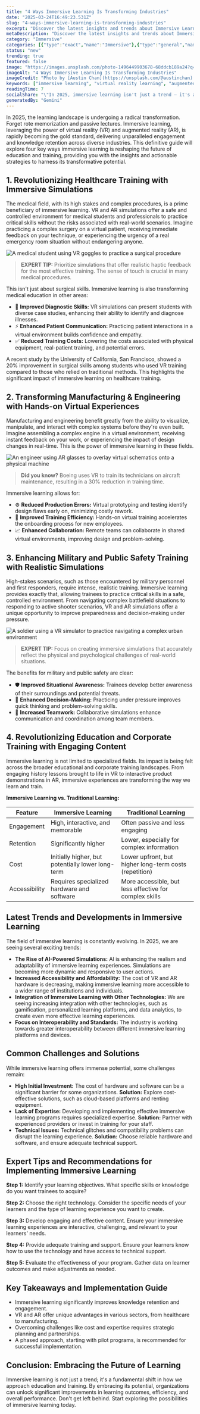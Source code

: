 ```yaml
---
title: "4 Ways Immersive Learning Is Transforming Industries"
date: "2025-03-24T16:49:23.531Z"
slug: "4-ways-immersive-learning-is-transforming-industries"
excerpt: "Discover the latest insights and trends about Immersive Learning. This comprehensive guide covers everything you need to know about Immersive Learning in 2025."
metaDescription: "Discover the latest insights and trends about Immersive Learning. This comprehensive guide covers everything you need to know about Immersive Learning in 2..."
category: "Immersive"
categories: [{"type":"exact","name":"Immersive"},{"type":"general","name":"Education"},{"type":"medium","name":"Higher Education"},{"type":"specific","name":"Virtual Reality Training"},{"type":"niche","name":"Surgical Simulation"}]
status: "new"
trending: true
featured: false
image: "https://images.unsplash.com/photo-1496449903678-68ddcb189a24?q=85&w=1200&fit=max&fm=webp&auto=compress"
imageAlt: "4 Ways Immersive Learning Is Transforming Industries"
imageCredit: "Photo by [Austin Chan](https://unsplash.com/@austinchan) on Unsplash"
keywords: ["immersive learning", "virtual reality learning", "augmented reality learning", "immersive learning benefits", "immersive learning examples", "best immersive learning platforms", "immersive learning software", "cost of immersive learning", "immersive learning vs traditional learning", "how to implement immersive learning"]
readingTime: 7
socialShare: "\"In 2025, immersive learning isn't just a trend – it's a revolution, transforming industries and redefining how we learn and retain knowledge.\""
generatedBy: "Gemini"
---
```




In 2025, the learning landscape is undergoing a radical transformation.  Forget rote memorization and passive lectures.  Immersive learning, leveraging the power of virtual reality (VR) and augmented reality (AR), is rapidly becoming the gold standard, delivering unparalleled engagement and knowledge retention across diverse industries. This definitive guide will explore four key ways immersive learning is reshaping the future of education and training, providing you with the insights and actionable strategies to harness its transformative potential.

## 1. Revolutionizing Healthcare Training with Immersive Simulations

The medical field, with its high stakes and complex procedures, is a prime beneficiary of immersive learning.  VR and AR simulations offer a safe and controlled environment for medical students and professionals to practice critical skills without the risks associated with real-world scenarios.  Imagine practicing a complex surgery on a virtual patient, receiving immediate feedback on your technique, or experiencing the urgency of a real emergency room situation without endangering anyone.

![A medical student using VR goggles to practice a surgical procedure](https://images.unsplash.com/photo-1451187580459-43490279c0fa?q=85&w=1200&fit=max&fm=webp&auto=compress)

> **EXPERT TIP:**  Prioritize simulations that offer realistic haptic feedback for the most effective training.  The sense of touch is crucial in many medical procedures.

This isn't just about surgical skills.  Immersive learning is also transforming medical education in other areas:

* 🔑 **Improved Diagnostic Skills:**  VR simulations can present students with diverse case studies, enhancing their ability to identify and diagnose illnesses.
* ⚡ **Enhanced Patient Communication:**  Practicing patient interactions in a virtual environment builds confidence and empathy.
* ✅ **Reduced Training Costs:**  Lowering the costs associated with physical equipment, real-patient training, and potential errors.

A recent study by the University of California, San Francisco, showed a 20% improvement in surgical skills among students who used VR training compared to those who relied on traditional methods.  This highlights the significant impact of immersive learning on healthcare training.

## 2. Transforming Manufacturing & Engineering with Hands-on Virtual Experiences

Manufacturing and engineering benefit greatly from the ability to visualize, manipulate, and interact with complex systems before they're even built. Imagine assembling a complex engine in a virtual environment, receiving instant feedback on your work, or experiencing the impact of design changes in real-time.  This is the power of immersive learning in these fields.

![An engineer using AR glasses to overlay virtual schematics onto a physical machine](https://images.unsplash.com/photo-1484417894907-623942c8ee29?q=85&w=1200&fit=max&fm=webp&auto=compress)

> **Did you know?**  Boeing uses VR to train its technicians on aircraft maintenance, resulting in a 30% reduction in training time.

Immersive learning allows for:

* ⚙️ **Reduced Production Errors:**  Virtual prototyping and testing identify design flaws early on, minimizing costly rework.
* 🧰 **Improved Training Efficiency:**  Hands-on virtual training accelerates the onboarding process for new employees.
* 📈 **Enhanced Collaboration:**  Remote teams can collaborate in shared virtual environments, improving design and problem-solving.

## 3. Enhancing Military and Public Safety Training with Realistic Simulations

High-stakes scenarios, such as those encountered by military personnel and first responders, require intense, realistic training. Immersive learning provides exactly that, allowing trainees to practice critical skills in a safe, controlled environment.  From navigating complex battlefield situations to responding to active shooter scenarios, VR and AR simulations offer a unique opportunity to improve preparedness and decision-making under pressure.

![A soldier using a VR simulator to practice navigating a complex urban environment](https://images.unsplash.com/photo-1517976487492-5750f3195933?q=85&w=1200&fit=max&fm=webp&auto=compress)

> **EXPERT TIP:**   Focus on creating immersive simulations that accurately reflect the physical and psychological challenges of real-world situations.

The benefits for military and public safety are clear:

* 🛡️ **Improved Situational Awareness:**  Trainees develop better awareness of their surroundings and potential threats.
* 🎯 **Enhanced Decision-Making:**  Practicing under pressure improves quick thinking and problem-solving skills.
* 🤝 **Increased Teamwork:**  Collaborative simulations enhance communication and coordination among team members.

## 4. Revolutionizing Education and Corporate Training with Engaging Content

Immersive learning is not limited to specialized fields.  Its impact is being felt across the broader educational and corporate training landscapes.  From engaging history lessons brought to life in VR to interactive product demonstrations in AR, immersive experiences are transforming the way we learn and train.



**Immersive Learning vs. Traditional Learning:**

| Feature          | Immersive Learning                               | Traditional Learning                             |
|-----------------|---------------------------------------------------|-------------------------------------------------|
| Engagement       | High, interactive, and memorable                 | Often passive and less engaging                  |
| Retention        | Significantly higher                               | Lower, especially for complex information        |
| Cost             | Initially higher, but potentially lower long-term | Lower upfront, but higher long-term costs (repetition) |
| Accessibility    | Requires specialized hardware and software          | More accessible, but less effective for complex skills |

## Latest Trends and Developments in Immersive Learning

The field of immersive learning is constantly evolving.  In 2025, we are seeing several exciting trends:

* **The Rise of AI-Powered Simulations:**  AI is enhancing the realism and adaptability of immersive learning experiences.  Simulations are becoming more dynamic and responsive to user actions.
* **Increased Accessibility and Affordability:**  The cost of VR and AR hardware is decreasing, making immersive learning more accessible to a wider range of institutions and individuals.
* **Integration of Immersive Learning with Other Technologies:**  We are seeing increasing integration with other technologies, such as gamification, personalized learning platforms, and data analytics, to create even more effective learning experiences.
* **Focus on Interoperability and Standards:**  The industry is working towards greater interoperability between different immersive learning platforms and devices.

## Common Challenges and Solutions

While immersive learning offers immense potential, some challenges remain:

* **High Initial Investment:**  The cost of hardware and software can be a significant barrier for some organizations.  **Solution:** Explore cost-effective solutions, such as cloud-based platforms and renting equipment.
* **Lack of Expertise:**  Developing and implementing effective immersive learning programs requires specialized expertise.  **Solution:** Partner with experienced providers or invest in training for your staff.
* **Technical Issues:**  Technical glitches and compatibility problems can disrupt the learning experience.  **Solution:** Choose reliable hardware and software, and ensure adequate technical support.

## Expert Tips and Recommendations for Implementing Immersive Learning

**Step 1:** Identify your learning objectives.  What specific skills or knowledge do you want trainees to acquire?

**Step 2:** Choose the right technology.  Consider the specific needs of your learners and the type of learning experience you want to create.

**Step 3:** Develop engaging and effective content.  Ensure your immersive learning experiences are interactive, challenging, and relevant to your learners' needs.

**Step 4:**  Provide adequate training and support.  Ensure your learners know how to use the technology and have access to technical support.

**Step 5:** Evaluate the effectiveness of your program.  Gather data on learner outcomes and make adjustments as needed.

## Key Takeaways and Implementation Guide

* Immersive learning significantly improves knowledge retention and engagement.
* VR and AR offer unique advantages in various sectors, from healthcare to manufacturing.
* Overcoming challenges like cost and expertise requires strategic planning and partnerships.
* A phased approach, starting with pilot programs, is recommended for successful implementation.

## Conclusion: Embracing the Future of Learning

Immersive learning is not just a trend; it's a fundamental shift in how we approach education and training. By embracing its potential, organizations can unlock significant improvements in learning outcomes, efficiency, and overall performance.  Don't get left behind.  Start exploring the possibilities of immersive learning today.

